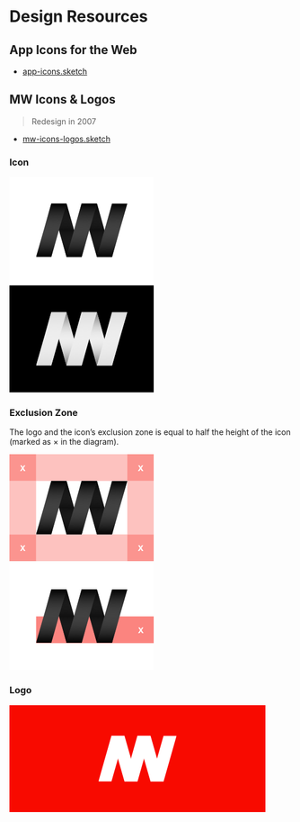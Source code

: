 # Design Resources

## App Icons for the Web
- [app-icons.sketch](app-icons.sketch)

## MW Icons & Logos
> Redesign in 2007

- [mw-icons-logos.sketch](mw-icons-logos.sketch)

### Icon
![MW icon white](mw-icon-white.png)
![MW icon black](mw-icon-black.png)

### Exclusion Zone
The logo and the icon’s exclusion zone is equal to half the height of the icon (marked as × in the diagram).

![MW exclusion zone](mw-icon-exclusion-zone.png)
![MW exclusion zone](mw-icon-exclusion-zone-prop.png)

### Logo
![MW icon black](mw-logo-red.png)
